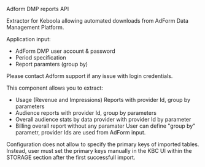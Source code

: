 Adform DMP reports API

Extractor for Keboola allowing automated downloads from AdForm Data Management Platform.

Application input:
- AdForm DMP user account & password
- Period specification
- Report paramters (group by)

Please contact Adform support if any issue with login credentials. 

This component allows you to extract: 
* Usage (Revenue and Impressions) Reports with provider Id, group by parameters
* Audience reports with provider Id, group by parameters
* Overall audience stats by data provider with provider Id by parameter
* Billing overall report without any paramater
User can define "group by" parametr, provider Ids are used from AdForm input.

Configuration does not allow to specify the primary keys of imported tables. Instead, user must set the primary keys manually in the KBC UI within the STORAGE section after the first successfull import.
